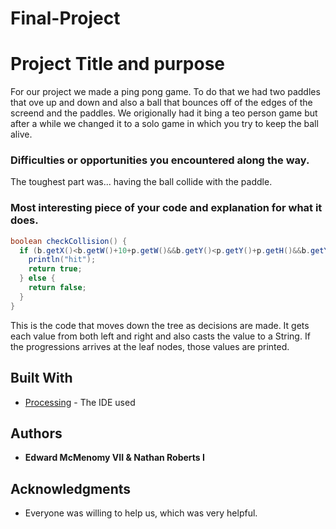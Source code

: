 # Final-Project

# Project Title and purpose

For our project we made a ping pong game. To do that we had two paddles that ove up and down and also a ball that bounces off of the edges of the screend and the paddles. We origionally had it bing a teo person game but after a while we changed it to a solo game in which you try to keep the ball alive.

### Difficulties or opportunities you encountered along the way.

The toughest part was... having the ball collide with the paddle.

### Most interesting piece of your code and explanation for what it does.

```Java
boolean checkCollision() {
  if (b.getX()<b.getW()+10+p.getW()&&b.getY()<p.getY()+p.getH()&&b.getY()>p.getY()) {
    println("hit");
    return true;
  } else {
    return false;
  }
}
```
This is the code that moves down the tree as decisions are made.  It gets each value from both left and right and also casts the value to a String.  If the progressions arrives at the leaf nodes, those values are printed.
## Built With

* [Processing](https://github.com/McMenomyB/Final-Project) - The IDE used

## Authors

* **Edward McMenomy VII & Nathan Roberts I** 


## Acknowledgments

* Everyone was willing to help us,
which was very helpful. 

